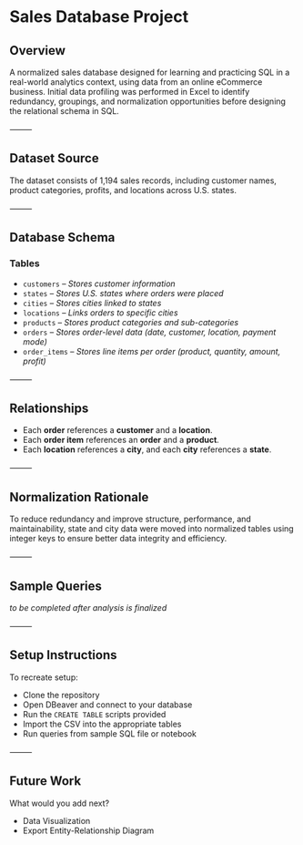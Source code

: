 # Sales Database Project

## Overview

A normalized sales database designed for learning and practicing SQL in a real-world analytics context, using data from an online eCommerce business. Initial data profiling was performed in Excel to identify redundancy, groupings, and normalization opportunities before designing the relational schema in SQL.

⸻

## Dataset Source

The dataset consists of 1,194 sales records, including customer names, product categories, profits, and locations across U.S. states.

⸻

## Database Schema

### Tables

- `customers` – *Stores customer information*
- `states` – *Stores U.S. states where orders were placed*
- `cities` – *Stores cities linked to states*
- `locations` – *Links orders to specific cities*
- `products` – *Stores product categories and sub-categories*
- `orders` – *Stores order-level data (date, customer, location, payment mode)*
- `order_items` – *Stores line items per order (product, quantity, amount, profit)*

⸻

## Relationships

- Each **order** references a **customer** and a **location**.
- Each **order item** references an **order** and a **product**.
- Each **location** references a **city**, and each **city** references a **state**.

⸻

## Normalization Rationale

To reduce redundancy and improve structure, performance, and maintainability, state and city data were moved into normalized tables using integer keys to ensure better data integrity and efficiency.

⸻

## Sample Queries

*to be completed after analysis is finalized*

⸻

## Setup Instructions

To recreate setup:
- Clone the repository
- Open DBeaver and connect to your database
- Run the `CREATE TABLE` scripts provided
- Import the CSV into the appropriate tables
- Run queries from sample SQL file or notebook

⸻

## Future Work

What would you add next?
- Data Visualization
- Export Entity-Relationship Diagram
 
